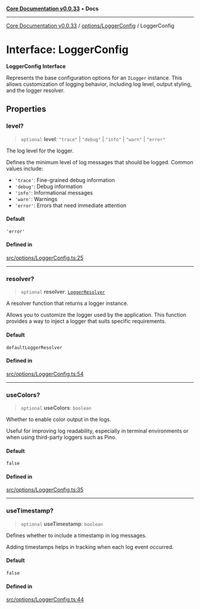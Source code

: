 [**Core Documentation v0.0.33**](../../../README.md) • **Docs**

***

[Core Documentation v0.0.33](../../../modules.md) / [options/LoggerConfig](../README.md) / LoggerConfig

# Interface: LoggerConfig

**LoggerConfig Interface**

Represents the base configuration options for an `ILogger` instance.
This allows customization of logging behavior, including log level,
output styling, and the logger resolver.

## Properties

### level?

> `optional` **level**: `"trace"` \| `"debug"` \| `"info"` \| `"warn"` \| `"error"`

The log level for the logger.

Defines the minimum level of log messages that should be logged.
Common values include:
- `'trace'`: Fine-grained debug information
- `'debug'`: Debug information
- `'info'`: Informational messages
- `'warn'`: Warnings
- `'error'`: Errors that need immediate attention

#### Default

`'error'`

#### Defined in

[src/options/LoggerConfig.ts:25](https://github.com/stonemjs/core/blob/08021ed6e90932028c37aa9d72d99b714efcda42/src/options/LoggerConfig.ts#L25)

***

### resolver?

> `optional` **resolver**: [`LoggerResolver`](../../../definitions/type-aliases/LoggerResolver.md)

A resolver function that returns a logger instance.

Allows you to customize the logger used by the application.
This function provides a way to inject a logger that suits specific requirements.

#### Default

`defaultLoggerResolver`

#### Defined in

[src/options/LoggerConfig.ts:54](https://github.com/stonemjs/core/blob/08021ed6e90932028c37aa9d72d99b714efcda42/src/options/LoggerConfig.ts#L54)

***

### useColors?

> `optional` **useColors**: `boolean`

Whether to enable color output in the logs.

Useful for improving log readability, especially in terminal environments
or when using third-party loggers such as Pino.

#### Default

`false`

#### Defined in

[src/options/LoggerConfig.ts:35](https://github.com/stonemjs/core/blob/08021ed6e90932028c37aa9d72d99b714efcda42/src/options/LoggerConfig.ts#L35)

***

### useTimestamp?

> `optional` **useTimestamp**: `boolean`

Defines whether to include a timestamp in log messages.

Adding timestamps helps in tracking when each log event occurred.

#### Default

`false`

#### Defined in

[src/options/LoggerConfig.ts:44](https://github.com/stonemjs/core/blob/08021ed6e90932028c37aa9d72d99b714efcda42/src/options/LoggerConfig.ts#L44)
